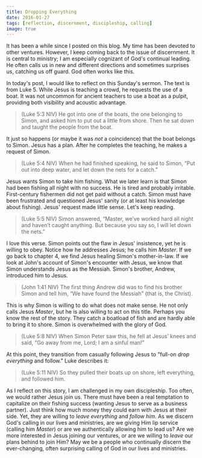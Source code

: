 ```yaml
---
title: Dropping Everything
date: 2016-01-27
tags: [reflection, discernment, discipleship, calling]
image: true
---
```


It has been a while since I posted on this blog. My time has been devoted to other ventures. However, I keep coming back to the issue of discernment. It is central to ministry; I am especially cognizant of God's continual leading. He often calls us in new and different directions and sometimes surprises us, catching us off guard. God often works like this.

In today's post, I would like to reflect on this Sunday's sermon. The text is from Luke 5. While Jesus is teaching a crowd, he requests the use of a boat. It was not uncommon for ancient teachers to use a boat as a pulpit, providing both visibility and acoustic advantage.

> (Luke 5:3 NIV) He got into one of the boats, the one belonging to Simon, and asked him to put out a little from shore. Then he sat down and taught the people from the boat.

It just so happens (or maybe it was _not_ a coincidence) that the boat belongs to Simon. Jesus has a plan. After he completes the teaching, he makes a request of Simon.

> (Luke 5:4 NIV) When he had finished speaking, he said to Simon, “Put out into deep water, and let down the nets for a catch.”

Jesus wants Simon to take him fishing. What we later learn is that Simon had been fishing all night with no success. He is tired and probably irritable. First-century fishermen did not get paid without a catch. Simon must have been frustrated and questioned Jesus' sanity (or at least his knowledge about fishing). Jesus' request made little sense. Let's keep reading.

> (Luke 5:5 NIV) Simon answered, “Master, we’ve worked hard all night and haven’t caught anything. But because you say so, I will let down the nets.”

I love this verse. Simon points out the flaw in Jesus' insistence, yet he is willing to obey. Notice how he addresses Jesus; he calls him _Master_. If we go back to chapter 4, we find Jesus healing Simon's mother-in-law. If we look at John's account of Simon's encounter with Jesus, we know that Simon understands Jesus as the Messiah. Simon's brother, Andrew, introduced him to Jesus.

> (John 1:41 NIV) The first thing Andrew did was to find his brother Simon and tell him, “We have found the Messiah” (that is, the Christ).

This is why Simon is willing to do what does not make sense. He not only calls Jesus _Master_, but he is also willing to act on this title. Perhaps you know the rest of the story. They catch a boatload of fish and are hardly able to bring it to shore. Simon is overwhelmed with the glory of God.

> (Luke 5:8 NIV) When Simon Peter saw this, he fell at Jesus’ knees and said, “Go away from me, Lord; I am a sinful man!”

At this point, they transition from casually following Jesus to "full-on _drop everything_ and follow." Luke describes it:

> (Luke 5:11 NIV) So they pulled their boats up on shore, left everything, and followed him.

As I reflect on this story, I am challenged in my own discipleship. Too often, we would rather Jesus join us. There must have been a real temptation to capitalize on their fishing success (wanting Jesus to serve as a business partner). Just think how much money they could earn with Jesus at their side. Yet, they are willing to _leave everything_ and _follow him_. As we discern God's calling in our lives and ministries, are we giving Him lip service (calling him _Master_) or are we authentically allowing him to lead us? Are we more interested in Jesus joining our ventures, or are we willing to _leave_ our plans behind to join Him? May we be a people who continually discern the ever-changing, often surprising calling of God in our lives and ministries.